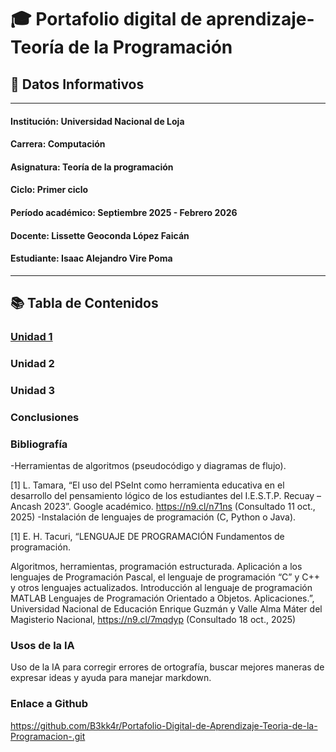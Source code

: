 # 🎓 **Portafolio digital de aprendizaje-Teoría de la Programación**

## 📌 Datos Informativos
--------------------------------------------------------------------------------------------------------------------------------------------------------------------
#### **Institución:** Universidad Nacional de Loja                                                                  

#### **Carrera:** Computación    

#### **Asignatura:** Teoría de la programación

#### **Ciclo:** Primer ciclo

#### **Período académico:** Septiembre 2025 - Febrero 2026

#### **Docente:** Lissette Geoconda López Faicán

#### **Estudiante:** Isaac Alejandro Vire Poma
-------------------------------------------------------------------------------------------------------------------------------------------------------------------
## 📚  Tabla de Contenidos

### [Unidad 1](Unidad1.md)

### Unidad 2

### Unidad 3

### Conclusiones 

### Bibliografía
-Herramientas de algoritmos (pseudocódigo y diagramas de flujo).

[1] L. Tamara, “El uso del PSeInt como herramienta educativa en el desarrollo del pensamiento lógico de los estudiantes del I.E.S.T.P. Recuay – Ancash 2023”. Google
académico. https://n9.cl/n71ns (Consultado 11 oct., 2025)
-Instalación de lenguajes de programación (C, Python o Java).

[1] E. H. Tacuri, “LENGUAJE DE PROGRAMACIÓN Fundamentos de programación.

Algoritmos, herramientas, programación estructurada. Aplicación a los lenguajes de Programación Pascal, el lenguaje de programación “C” y C++ y otros lenguajes actualizados. Introducción al lenguaje de programación MATLAB Lenguajes de Programación Orientado a Objetos. Aplicaciones.”, Universidad Nacional de Educación Enrique Guzmán y Valle Alma Máter del Magisterio Nacional, https://n9.cl/7mqdyp (Consultado 18 oct., 2025)

### Usos de la IA
Uso de la IA para corregir errores de ortografía, buscar mejores maneras de expresar ideas y ayuda para manejar markdown.

### Enlace a Github 
https://github.com/B3kk4r/Portafolio-Digital-de-Aprendizaje-Teoria-de-la-Programacion-.git
